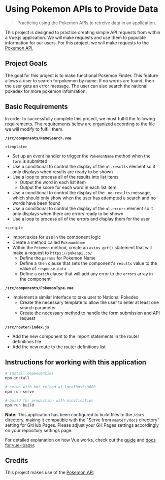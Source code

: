 # Using Pokemon APIs to Provide Data

> Practicing using the Pokemon APIs to retreive data in an application.



This project is designed to practice creating simple API requests from within a
Vue.js application. We will make requests and use them to populate information
for our users. For this project, we will make requests to the [Pokemon API](https://pokeapi.co/),




## Project Goals
The goal for this project is to make functional Pokemon Finder. This feature
allows a user to search forpokemon by name.  If no words are found, then the user
gets an error message. The user can also  search the national pokedex for more pokemon infomration.


## Basic Requirements
In order to successfully complete this project, we must fulfill the following
requirements. The requirements below are organized according to the file we will
modify to fulfill them.

**`/src/components/NameSearch.vue`**

`<template>`

* Set up an event handler to trigger the `PokemonName` method when the `form` is submitted
* Use a conditional to control the display of the `ul.results` element so it only displays when results are ready to be shown
* Use a loop to process all of the results into list items
    * Output the word in each list item
    * Output the score for each word in each list item
* Use a conditional to control the display of the `.no-results` message, which should only show when the user has attempted a search and no words have been found
* Use a conditional to control the display of the `ul.errors` element so it only displays when there are errors ready to be shown
* Use a loop to process all of the errors and display them for the user

`<script>`

* Import axios for use in the component logic
* Create a method called `PokemonName` 
* Within the `Pokemon` method, create an `axios.get()` statement that will make a request to `https://pokeapi.co/`
    * Define the `params` for Pokemon Name
    * Define a `then` clause that sets the component's `results` value to the value of `response.data`
    * Define a `catch` clause that will add any error to the `errors` array in the component

**`/src/components/PokemonType.vue`**
* Implement a similar interface to take user to National Pokedex
    * Create the necessary template to allow the user to enter at least one search parameter
    * Create the necessary method to handle the form submission and API request


**`/src/router/index.js`**

* Add the new component to the import statements in the router definitions file
* Add the new route to the router definitions list 


## Instructions for working with this application

``` bash
# install dependencies
npm install

# serve with hot reload at localhost:8080
npm run serve

# build for production with minification
npm run build

```

**Note:** This application has been configured to build files to the `/docs` directory, making it compatible with the "Serve from `master` `/docs` directory" setting for GitHub Pages. Please adjust your GH Pages settings accordingly on your repository settings page.

For detailed explanation on how Vue works, check out the [guide](https://cli.vuejs.org/guide/) and [docs for vue-loader](https://cli.vuejs.org/config/#css-loaderoptions).

## Credits
This project makes use of the [Pokemon API](https://pokeapi.co/)
